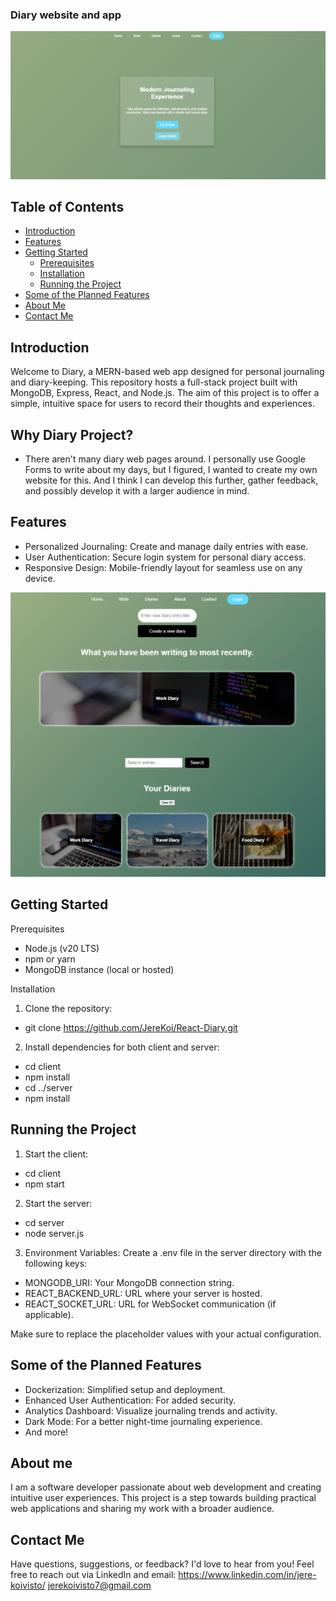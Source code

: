 ### Diary website and app

![Screenshot of Homepage](https://github.com/JereKoi/React-Diary/blob/main/images/homepage_screenshot.png)

## Table of Contents
- [Introduction](#introduction)
- [Features](#features)
- [Getting Started](#getting-started)
  - [Prerequisites](#prerequisites)
  - [Installation](#installation)
  - [Running the Project](#running-the-project)
- [Some of the Planned Features](#Some-of-the-Planned-Features)
- [About Me](#about-me)
- [Contact Me](#contact-me)


## Introduction

Welcome to Diary, a MERN-based web app designed for personal journaling and diary-keeping. This repository hosts a full-stack project built with MongoDB, Express, React, and Node.js. The aim of this project is to offer a simple, intuitive space for users to record their thoughts and experiences.

## Why Diary Project?

- There aren't many diary web pages around. I personally use Google Forms to write about my days, but I figured, I wanted to create my own website for this. And I think I can develop this further, gather feedback, and possibly develop it with a larger audience in mind.

## Features

- Personalized Journaling: Create and manage daily entries with ease.
- User Authentication: Secure login system for personal diary access.
- Responsive Design: Mobile-friendly layout for seamless use on any device.

![Screenshot of Diariespage](https://github.com/JereKoi/React-Diary/blob/main/images/diaries_screenshot.png)

## Getting Started

Prerequisites

- Node.js (v20 LTS)
- npm or yarn
- MongoDB instance (local or hosted)

Installation

1. Clone the repository:

- git clone https://github.com/JereKoi/React-Diary.git

2. Install dependencies for both client and server:

- cd client
- npm install
- cd ../server
- npm install

## Running the Project

1. Start the client:

- cd client
- npm start

2. Start the server:

- cd server
- node server.js

3. Environment Variables: Create a .env file in the server directory with the following keys:

- MONGODB_URI: Your MongoDB connection string.
- REACT_BACKEND_URL: URL where your server is hosted.
- REACT_SOCKET_URL: URL for WebSocket communication (if applicable).

Make sure to replace the placeholder values with your actual configuration.

## Some of the Planned Features

- Dockerization: Simplified setup and deployment.
- Enhanced User Authentication: For added security.
- Analytics Dashboard: Visualize journaling trends and activity.
- Dark Mode: For a better night-time journaling experience.
- And more!

## About me

I am a software developer passionate about web development and creating intuitive user experiences. This project is a step towards building practical web applications and sharing my work with a broader audience.

## Contact Me

Have questions, suggestions, or feedback? I'd love to hear from you! Feel free to reach out via LinkedIn and email:
https://www.linkedin.com/in/jere-koivisto/
jerekoivisto7@gmail.com
